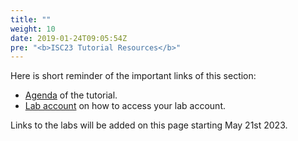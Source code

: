 ```yaml
---
title: ""
weight: 10
date: 2019-01-24T09:05:54Z
pre: "<b>ISC23 Tutorial Resources</b>"
---
```


Here is short reminder of the important links of this section:

- [Agenda](</01-hpc-overview/00-agenda.html>) of the tutorial.
- [Lab account](</01-hpc-overview/03-access-aws.md>) on how to access your lab account.

Links to the labs will be added on this page starting May 21st 2023.
